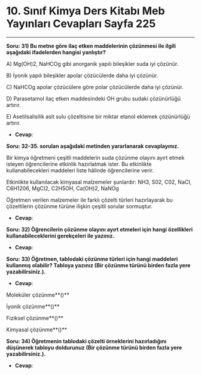 # 10. Sınıf Kimya Ders Kitabı Meb Yayınları Cevapları Sayfa 225

---

**Soru: 31) Bu metne göre ilaç etken maddelerinin çözünmesi ile ilgili aşağıdaki ifadelerden hangisi yanlıştır?**

A) Mg(OH)2, NaHCOg gibi anorganik yapılı bileşikler suda iyi çözünür.

 B) İyonik yapılı bileşikler apolar çözücülerde daha iyi çözünür.

 C) NaHCOg apolar çözücülere göre polar çözücülerde daha iyi çözünür.

 D) Parasetamol ilaç etken maddesindeki OH grubu sudaki çözünürlüğü artırır.

 E) Asetilsalisilik asit sulu çözeltisine bir miktar etanol eklemek çözünürlüğü artırır.

-   **Cevap**:

**Soru: 32-35. sorulan aşağıdaki metinden yararlanarak cevaplayınız.**

Bir kimya öğretmeni çeşitli maddelerin suda çözünme olayını ayırt etmek isteyen öğrencilerine etkinlik hazırlatmak ister. Bu etkinlikte kullanabilecekleri maddeleri liste hâlinde öğrencilerine verir.

 Etkinlikte kullanılacak kimyasal malzemeler şunlardır: NH3, S02, C02, NaCI, C6H1206, MgCI2, C2H5OH, Ca(OH)2, NaNOg

 Öğretmen verilen malzemeler ile farklı çözelti türleri hazırlayarak bu çözeltilerin çözünme türüne ilişkin çeşitli sorular sormuştur.

-   **Cevap**:

**Soru: 32) Öğrencilerin çözünme olayını ayırt etmeleri için hangi özellikleri kullanabileceklerini gerekçeleri ile yazınız.**

-   **Cevap**:

**Soru: 33) Öğretmen, tablodaki çözünme türleri için hangi maddeleri kullanmış olabilir? Tabloya yazınız (Bir çözünme türünü birden fazla yere yazabilirsiniz.).**

-   **Cevap**:

Moleküler çözünme**()**

 İyonik çözünme**()**

 Fiziksel çözünme**()**

 Kimyasal çözünme**()**

**Soru: 34) Öğretmenin tablodaki çözelti örneklerini hazırladığını düşünerek tabloyu doldurunuz (Bir çözünme türünü birden fazla yere yazabilirsiniz.).**

-   **Cevap**: